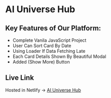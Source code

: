 
# AI Universe Hub


## Key Features of Our Platform:

-  Complete Vanila JavaScript Project
-  User Can Sort Card By Date
-  Using Loader If Data Fetching Late
-  Each Card Details Shown By Beautiful Modal
-  Added (Show More) Button

## Live Link

Hosted in Netlify -> [AI Universe Hub](https://spiffy-babka-2c6ac4.netlify.app/?fbclid=IwAR2BBDuwYm72jo-OZHV4Pz1Y4orrF-bXxyNicfXgFOPoy9FRbdciZPt2kXE)

